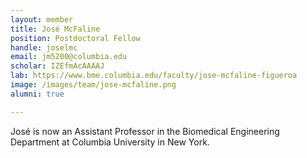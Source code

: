 ```yaml
---
layout: member
title: José McFaline
position: Postdoctoral Fellow
handle: joselmc
email: jm5200@columbia.edu
scholar: IZEfmAcAAAAJ
lab: https://www.bme.columbia.edu/faculty/jose-mcfaline-figueroa
image: /images/team/jose-mcfaline.png
alumni: true

---
```


José is now an Assistant Professor in the Biomedical Engineering Department at Columbia University in New York. 